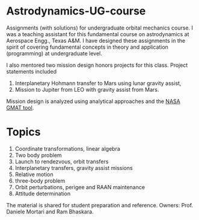 # Astrodynamics-UG-course

Assignments (with solutions) for undergraduate orbital mechanics course. I was a teaching assistant for this fundamental course on astrodynamics at Aerospace Engg., Texas A&M. I have designed these assignments in the spirit of covering fundamental concepts in theory and application (programming) at undergraduate level. 

I also mentored two mission design honors projects for this class. Project statements included 
1. Interplanetary Hohmann transfer to Mars using lunar gravity assist, 
2. Mission to Jupiter from LEO with gravity assist from Mars.

Mission design is analyzed using analytical approaches and the [NASA GMAT tool](https://software.nasa.gov/software/GSC-17177-1). 

# Topics

1. Coordinate transformations, linear algebra
2. Two body problem
3. Launch to rendezvous, orbit transfers
4. Interplanetary transfers, gravity assist missions
5. Relative motion
6. three-body problem
7. Orbit perturbations, perigee and RAAN maintenance
8. Attitude determination


The material is shared for student preparation and reference. 
Owners: Prof. Daniele Mortari and Ram Bhaskara.  

